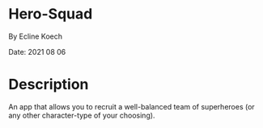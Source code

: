 # Hero-Squad

By Ecline Koech

Date: 2021 08 06

# Description

An app that allows you to recruit a well-balanced team of superheroes (or any other character-type of your choosing).

